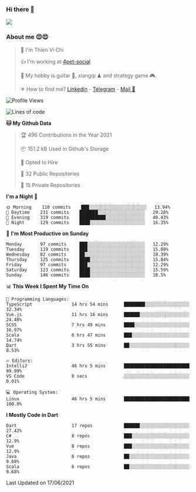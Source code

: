 ### Hi there 👋
![](https://media1.tenor.com/images/9aa4aee77151757a310fcdb4b8fd2a0a/tenor.gif?itemid=12671405)

### About me 😍😍

> 🙎 I'm Thien Vi Chi
> 
> 👍 I'm working at [4pet-social](https://github.com/4pet-social)
>
> 🥞 My hobby is guitar 🎸, xiangqi ♟ and strategy game 🎮.
> 
> ✈ How to find me? [Linkedin](https://www.linkedin.com/in/tvc12/) - [Telegram](https://t.me/yeutham212) - [Mail 📧](mailto:meomeocf98@gmail.com)
> 

<!--START_SECTION:waka-->
![Profile Views](http://img.shields.io/badge/Profile%20Views-2-blue)

![Lines of code](https://img.shields.io/badge/From%20Hello%20World%20I%27ve%20Written-745135%20lines%20of%20code-blue)

**🐱 My Github Data** 

> 🏆 496 Contributions in the Year 2021
 > 
> 📦 151.2 kB Used in Github's Storage 
 > 
> 💼 Opted to Hire
 > 
> 📜 32 Public Repositories 
 > 
> 🔑 15 Private Repositories  
 > 
**I'm a Night 🦉** 

```text
🌞 Morning    110 commits    ███░░░░░░░░░░░░░░░░░░░░░░   13.94% 
🌆 Daytime    231 commits    ███████░░░░░░░░░░░░░░░░░░   29.28% 
🌃 Evening    319 commits    ██████████░░░░░░░░░░░░░░░   40.43% 
🌙 Night      129 commits    ████░░░░░░░░░░░░░░░░░░░░░   16.35%

```
📅 **I'm Most Productive on Sunday** 

```text
Monday       97 commits     ███░░░░░░░░░░░░░░░░░░░░░░   12.29% 
Tuesday      119 commits    ███░░░░░░░░░░░░░░░░░░░░░░   15.08% 
Wednesday    82 commits     ██░░░░░░░░░░░░░░░░░░░░░░░   10.39% 
Thursday     125 commits    ████░░░░░░░░░░░░░░░░░░░░░   15.84% 
Friday       97 commits     ███░░░░░░░░░░░░░░░░░░░░░░   12.29% 
Saturday     123 commits    ████░░░░░░░░░░░░░░░░░░░░░   15.59% 
Sunday       146 commits    ████░░░░░░░░░░░░░░░░░░░░░   18.5%

```


📊 **This Week I Spent My Time On** 

```text
💬 Programming Languages: 
TypeScript               14 hrs 54 mins      ████████░░░░░░░░░░░░░░░░░   32.34% 
Vue.js                   11 hrs 16 mins      ██████░░░░░░░░░░░░░░░░░░░   24.48% 
SCSS                     7 hrs 49 mins       ████░░░░░░░░░░░░░░░░░░░░░   16.97% 
Scala                    6 hrs 47 mins       ███░░░░░░░░░░░░░░░░░░░░░░   14.74% 
Dart                     3 hrs 55 mins       ██░░░░░░░░░░░░░░░░░░░░░░░   8.53%

🔥 Editors: 
IntelliJ                 46 hrs 5 mins       █████████████████████████   99.99% 
VS Code                  0 secs              ░░░░░░░░░░░░░░░░░░░░░░░░░   0.01%

💻 Operating System: 
Linux                    46 hrs 5 mins       █████████████████████████   100.0%

```

**I Mostly Code in Dart** 

```text
Dart                     17 repos            ██████░░░░░░░░░░░░░░░░░░░   27.42% 
C#                       8 repos             ███░░░░░░░░░░░░░░░░░░░░░░   12.9% 
Vue                      8 repos             ███░░░░░░░░░░░░░░░░░░░░░░   12.9% 
Java                     6 repos             ██░░░░░░░░░░░░░░░░░░░░░░░   9.68% 
Scala                    6 repos             ██░░░░░░░░░░░░░░░░░░░░░░░   9.68%

```



 Last Updated on 17/06/2021
<!--END_SECTION:waka-->